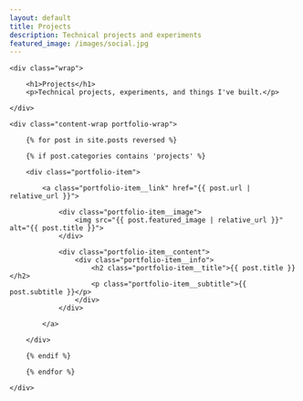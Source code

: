 ```yaml
---
layout: default
title: Projects
description: Technical projects and experiments
featured_image: /images/social.jpg
---
```


<section class="intro">

	<div class="wrap">

		<h1>Projects</h1>
		<p>Technical projects, experiments, and things I've built.</p>

	</div>

</section>

<section class="portfolio">

	<div class="content-wrap portfolio-wrap">

		{% for post in site.posts reversed %}

		{% if post.categories contains 'projects' %}

		<div class="portfolio-item">

			<a class="portfolio-item__link" href="{{ post.url | relative_url }}">

				<div class="portfolio-item__image">
					<img src="{{ post.featured_image | relative_url }}" alt="{{ post.title }}">
				</div>

				<div class="portfolio-item__content">
					<div class="portfolio-item__info">
						<h2 class="portfolio-item__title">{{ post.title }}</h2>
						<p class="portfolio-item__subtitle">{{ post.subtitle }}</p>
					</div>
				</div>

			</a>

		</div>

		{% endif %}

		{% endfor %}

	</div>

</section> 